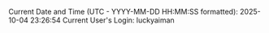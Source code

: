 Current Date and Time (UTC - YYYY-MM-DD HH:MM:SS formatted): 2025-10-04 23:26:54
Current User's Login: luckyaiman
